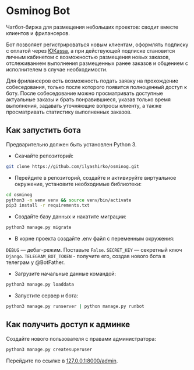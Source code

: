 # Osminog Bot

Чатбот-биржа для размещения небольших проектов: сводит вместе клиентов и фрилансеров.

Бот позволяет регистрироваться новым клиентам, оформлять подписку с оплатой через [ЮKassa](https://yookassa.ru/), а при действующей подписке становится личным кабинетом с возможностью размещения новых заказов, отслеживанием выполнения размещенных ранее заказов и общением с исполнителем в случае необходимости.

Для фрилансеров есть возможность подать заявку на прохождение собеседования, только после которого появится полноценный доступ к боту. После собеседование можно просматривать доступные актуальные заказы и брать понравившиеся, указав только время выполнения, задавать уточняющие вопросы клиенту, а также просматривать статистику выполненных заказов.


## Как запустить бота

Предварительно должен быть установлен Python 3.

- Скачайте репозиторий:

```sh
git clone https://github.com/ilyashirko/osminog.git
```

- Перейдите в репозиторий, создайте и активируйте виртуальное окружение, установите необходимые библиотеки:

```sh
cd osminog
python3 -m venv venv && source venv/bin/activate
pip3 install -r requirements.txt
```

- Создайте базу данных и накатите миграции:

```sh
python3 manage.py migrate
```

- В корне проекта создайте .env файл с переменным окружения:

`DEBUG` — дебаг-режим. Поставьте `False`.
`SECRET_KEY` — секретный ключ `Django`. 
`TELEGRAM_BOT_TOKEN` - получите его, создав нового бота в телеграм у @BotFather.


- Загрузите начальные данные командой:

```sh
python3 manage.py loaddata
```

- Запустите сервер и бота:

```sh
python3 manage.py runserver | python manage.py runbot
```


## Как получить доступ к админке

Создайте нового пользователя с правами администратора:

```sh
python3 manage.py createsuperuser
```

Перейдите по ссылке в [127.0.0.1:8000/admin](http://127.0.0.1:8000/admin).

